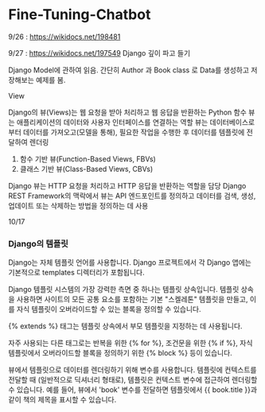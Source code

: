 # Fine-Tuning-Chatbot

9/26 : https://wikidocs.net/198481

9/27 : https://wikidocs.net/197549 Django 깊이 파고 들기

Django Model에 관하여 읽음. 간단히 Author 과 Book class 로 Data를 생성하고 저장해보는 예제를 봄.

View

Django의 뷰(Views)는 웹 요청을 받아 처리하고 웹 응답을 반환하는 Python 함수
뷰는 애플리케이션의 데이터와 사용자 인터페이스를 연결하는 역할
뷰는 데이터베이스로부터 데이터를 가져오고(모델을 통해), 필요한 작업을 수행한 후 데이터를 템플릿에 전달하여 렌더링

1. 함수 기반 뷰(Function-Based Views, FBVs)
2. 클래스 기반 뷰(Class-Based Views, CBVs)

Django 뷰는 HTTP 요청을 처리하고 HTTP 응답을 반환하는 역할을 담당
Django REST Framework의 맥락에서 뷰는 API 엔드포인트를 정의하고 데이터를 검색, 생성, 업데이트 또는 삭제하는 방법을 정의하는 데 사용

10/17

### Django의 템플릿
Django는 자체 템플릿 언어를 사용합니다. Django 프로젝트에서 각 Django 앱에는 기본적으로 templates 디렉터리가 포함됩니다.


Django 템플릿 시스템의 가장 강력한 측면 중 하나는 템플릿 상속입니다. 템플릿 상속을 사용하면 사이트의 모든 공통 요소를 포함하는 기본 "스켈레톤" 템플릿을 만들고, 이를 자식 템플릿이 오버라이드할 수 있는 블록을 정의할 수 있습니다.


{% extends %} 태그는 템플릿 상속에서 부모 템플릿을 지정하는 데 사용됩니다. 


자주 사용되는 다른 태그로는 반복을 위한 {% for %}, 조건문을 위한 {% if %}, 자식 템플릿에서 오버라이드할 블록을 정의하기 위한 {% block %} 등이 있습니다.


뷰에서 템플릿으로 데이터를 렌더링하기 위해 변수를 사용합니다. 템플릿에 컨텍스트를 전달할 때 (일반적으로 딕셔너리 형태로), 템플릿은 컨텍스트 변수에 접근하여 렌더링할 수 있습니다. 예를 들어, 뷰에서 'book' 변수를 전달하면 템플릿에서 {{ book.title }}과 같이 책의 제목을 표시할 수 있습니다.